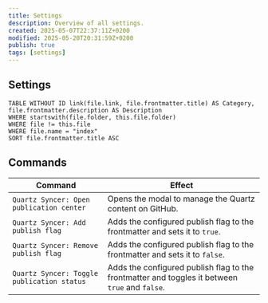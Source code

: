 ```yaml
---
title: Settings
description: Overview of all settings.
created: 2025-05-07T22:37:11Z+0200
modified: 2025-05-20T20:31:59Z+0200
publish: true
tags: [settings]
---
```


## Settings

```dataview
TABLE WITHOUT ID link(file.link, file.frontmatter.title) AS Category, file.frontmatter.description AS Description
WHERE startswith(file.folder, this.file.folder)
WHERE file != this.file
WHERE file.name = "index"
SORT file.frontmatter.title ASC
```

## Commands

| Command | Effect |
| --- | --- |
| `Quartz Syncer: Open publication center` | Opens the modal to manage the Quartz content on GitHub. |
| `Quartz Syncer: Add publish flag` | Adds the configured publish flag to the frontmatter and sets it to `true`. |
| `Quartz Syncer: Remove publish flag` | Adds the configured publish flag to the frontmatter and sets it to `false`. |
| `Quartz Syncer: Toggle publication status` | Adds the configured publish flag to the frontmatter and toggles it between `true` and `false`. |
